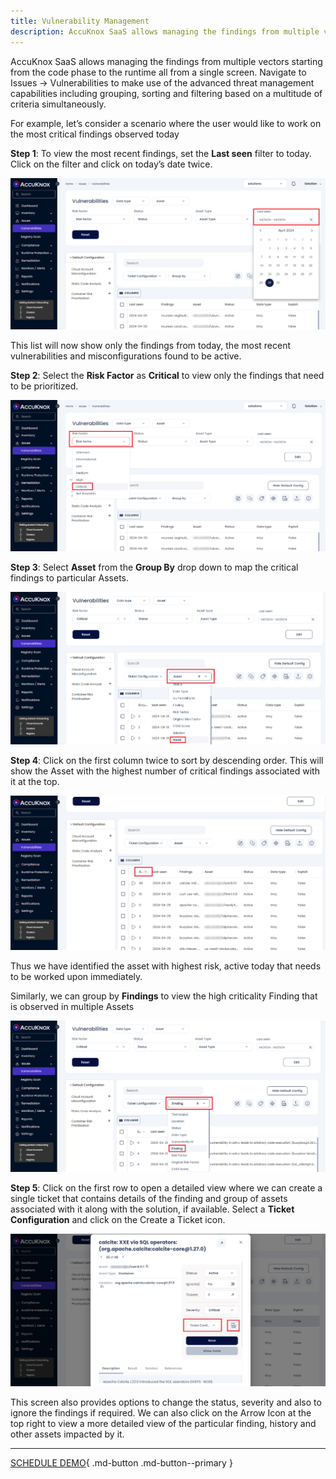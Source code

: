 ```yaml
---
title: Vulnerability Management
description: AccuKnox SaaS allows managing the findings from multiple vectors starting from the code phase to the runtime all from a single screen. Navigate to Issues → Vulnerabilities to make use of the advanced threat management capabilities including grouping, sorting and filtering based on a multitude of criteria simultaneously.
---
```



AccuKnox SaaS allows managing the findings from multiple vectors starting from the code phase to the runtime all from a single screen. Navigate to Issues → Vulnerabilities to make use of the advanced threat management capabilities including grouping, sorting and filtering based on a multitude of criteria simultaneously.

For example, let’s consider a scenario where the user would like to work on the most critical findings observed today

**Step 1**: To view the most recent findings, set the **Last seen** filter to today. Click on the filter and click on today’s date twice.

![](images/vuln-mgmnt/last-seen.png)

This list will now show only the findings from today, the most recent vulnerabilities and misconfigurations found to be active.

**Step 2**: Select the **Risk Factor** as **Critical** to view only the findings that need to be prioritized.

![](images/vuln-mgmnt/risk-factor.png)

**Step 3**: Select **Asset** from the **Group By** drop down to map the critical findings to particular Assets.

![](images/vuln-mgmnt/group-asset.png)

**Step 4**: Click on the first column twice to sort by descending order. This will show the Asset with the highest number of critical findings associated with it at the top.

![](images/vuln-mgmnt/sort-desc.png)

Thus we have identified the asset with highest risk, active today that needs to be worked upon immediately.

Similarly, we can group by **Findings** to view the high criticality Finding that is observed in multiple Assets

![](images/vuln-mgmnt/group-finding.png)

**Step 5**: Click on the first row to open a detailed view where we can create a single ticket that contains details of the finding and group of assets associated with it along with the solution, if available. Select a **Ticket Configuration** and click on the Create a Ticket icon.

![](images/vuln-mgmnt/details.png)

This screen also provides options to change the status, severity and also to ignore the findings if required. We can also click on the Arrow Icon at the top right to view a more detailed view of the particular finding, history and other assets impacted by it.

 - - -
[SCHEDULE DEMO](https://www.accuknox.com/contact-us){ .md-button .md-button--primary }
